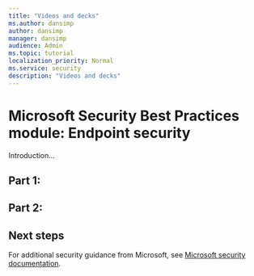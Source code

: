 ```yaml
---
title: "Videos and decks"
ms.author: dansimp
author: dansimp
manager: dansimp
audience: Admin
ms.topic: tutorial
localization_priority: Normal
ms.service: security
description: "Videos and decks"
---
```


# Microsoft Security Best Practices module: Endpoint security
Introduction...

## Part 1: 

## Part 2: 

## Next steps
For additional security guidance from Microsoft, see [Microsoft security documentation](https://docs.microsoft.com/security/).

